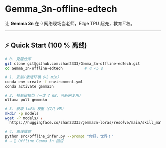 # Gemma_3n-offline-edtech

让 **Gemma 3n** 在 0 网络现场当老师，Edge TPU 超充，教育平权。

---

## ⚡ Quick Start (100 % 离线)

```bash
# 0. 克隆仓库
git clone git@github.com:zhan2333/Gemma_3n-offline-edtech.git
cd Gemma_3n-offline-edtech          # ⏱ <5 s

# 1. 安装/激活环境（≈2 min）
conda env create -f environment.yml
conda activate gemma3n

# 2. 拉基础模型（一次 7 GB，可断网复用）
ollama pull gemma3n

# 3. 获取 LoRA 权重（仅几 MB）
mkdir -p models
wget -P models/ \
  https://huggingface.co/zhan23333/gemma3n-loras/resolve/main/skill_math_3n.lora

# 4. 离线推理
python src/offline_infer.py --prompt "你好，世界！"
# → 👋 Offline Gemma 3n 回应
